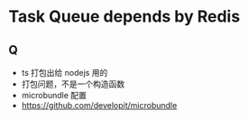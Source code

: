 # Task Queue depends by Redis

## Q

- ts 打包出给 nodejs 用的
- 打包问题，不是一个构造函数
- microbundle 配置
- https://github.com/developit/microbundle
